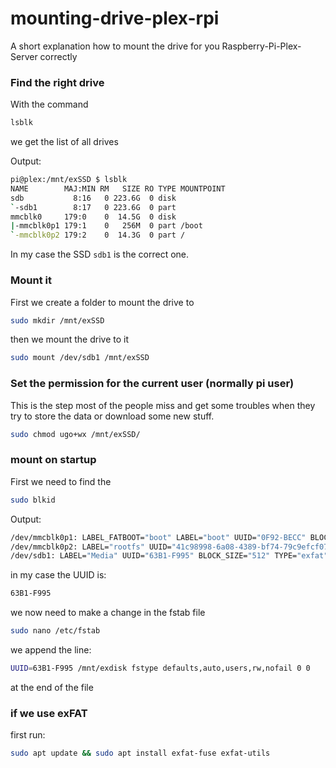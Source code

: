 # mounting-drive-plex-rpi
A short explanation how to mount the drive for you Raspberry-Pi-Plex-Server correctly

### Find the right drive

With the command
```bash
lsblk
```
we get the list of all drives

Output:
```bash
pi@plex:/mnt/exSSD $ lsblk
NAME        MAJ:MIN RM   SIZE RO TYPE MOUNTPOINT
sdb           8:16   0 223.6G  0 disk 
`-sdb1        8:17   0 223.6G  0 part 
mmcblk0     179:0    0  14.5G  0 disk 
|-mmcblk0p1 179:1    0   256M  0 part /boot
`-mmcblk0p2 179:2    0  14.3G  0 part /
```

In my case the SSD ```sdb1``` is the correct one.

### Mount it

First we create a folder to mount the drive to

```bash
sudo mkdir /mnt/exSSD
```

then we mount the drive to it
```bash
sudo mount /dev/sdb1 /mnt/exSSD
```


### Set the permission for the current user (normally pi user) 
This is the step most of the people miss and get some troubles when they try to store the data or download some new stuff.
```bash
sudo chmod ugo+wx /mnt/exSSD/
```

### mount on startup
First we need to find the 
```bash
sudo blkid
```

Output: 
```bash
/dev/mmcblk0p1: LABEL_FATBOOT="boot" LABEL="boot" UUID="0F92-BECC" BLOCK_SIZE="512" TYPE="vfat" PARTUUID="dd7d86c0-01"
/dev/mmcblk0p2: LABEL="rootfs" UUID="41c98998-6a08-4389-bf74-79c9efcf0739" BLOCK_SIZE="4096" TYPE="ext4" PARTUUID="dd7d86c0-02"
/dev/sdb1: LABEL="Media" UUID="63B1-F995" BLOCK_SIZE="512" TYPE="exfat" PARTUUID="2fb3af64-01"
```

in my case the UUID is:
```bash
63B1-F995
```

we now need to make a change in the fstab file
```bash
sudo nano /etc/fstab
```

we append the line:
```bash
UUID=63B1-F995 /mnt/exdisk fstype defaults,auto,users,rw,nofail 0 0
```
at the end of the file


### if we use exFAT 
first run:
```bash
sudo apt update && sudo apt install exfat-fuse exfat-utils
```
